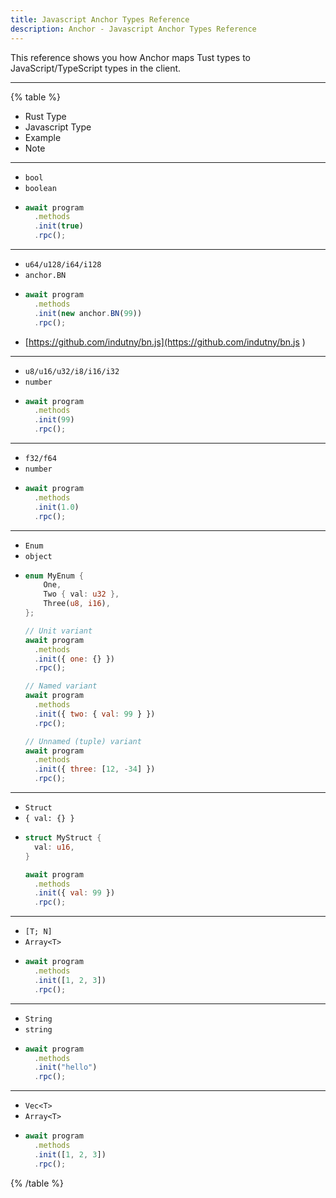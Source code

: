 ```yaml
---
title: Javascript Anchor Types Reference
description: Anchor - Javascript Anchor Types Reference
---
```


This reference shows you how Anchor maps Tust types to JavaScript/TypeScript types in the client.

---

{% table %}
* Rust Type
* Javascript Type
* Example
* Note
---
* `bool`
* `boolean`
* ```javascript
  await program
    .methods
    .init(true)
    .rpc();
  ```
---
* `u64/u128/i64/i128`
* `anchor.BN`
* ```javascript
  await program
    .methods
    .init(new anchor.BN(99))
    .rpc();
    ```
* [https://github.com/indutny/bn.js](https://github.com/indutny/bn.js )
---
* `u8/u16/u32/i8/i16/i32`
* `number`
* ```javascript
  await program
    .methods
    .init(99)
    .rpc();
    ```
---
* `f32/f64`
* `number`
* ```javascript
  await program
    .methods
    .init(1.0)
    .rpc();
    ```
---
* `Enum`
* `object`
* ```rust
  enum MyEnum {
      One,
      Two { val: u32 },
      Three(u8, i16),
  };
  ```
  ```javascript
  // Unit variant
  await program
    .methods
    .init({ one: {} })
    .rpc();

  // Named variant
  await program
    .methods
    .init({ two: { val: 99 } })
    .rpc();

  // Unnamed (tuple) variant
  await program
    .methods
    .init({ three: [12, -34] })
    .rpc();
  ```
---
* `Struct`
* `{ val: {} }`
* ```rust
  struct MyStruct {
    val: u16,
  }
  ```
  ```javascript
  await program
    .methods
    .init({ val: 99 })
    .rpc();
  ```
---
* `[T; N]`
* `Array<T>`
* ```javascript
  await program
    .methods
    .init([1, 2, 3])
    .rpc();
  ```
---
* `String`
* `string`
* ```javascript
  await program
    .methods
    .init("hello")
    .rpc();
  ```
---
* `Vec<T>`
* `Array<T>`
* ```javascript
  await program
    .methods
    .init([1, 2, 3])
    .rpc();
  ```
{% /table %}
